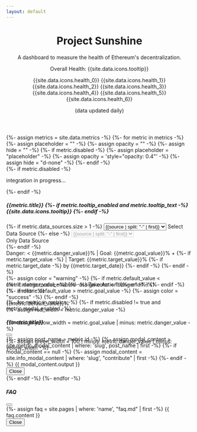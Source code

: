 ```yaml
---
layout: default
---
```



<header>
  <div class="container">
   <div class="pt-5 pb-3 pb-md-5 mt-md-5 text-center text-trans">
      <h1 class="display-3 fw-bold">Project Sunshine</h1>
      <div class="col-12 col-sm-10 col-md-8 mx-auto mb-4">
        <p class="lead fw-normal">A dashboard to measure the health of Ethereum's decentralization.</p>
        <div id="healthContainer" class="d-none fw-light my-4">
          <p class="mx-auto mb-2">
            <span id="healthLevel">Overall Health: </span>
            <span id="healthInfo" data-bs-toggle="modal" data-bs-target="#modal-faq">
              <span data-bs-toggle="tooltip" data-bs-placement="top" title="Click to open">
                {{site.data.icons.tooltip}}
              </span>
            </span>
          </p>
          <p id="healthEmojis" class="mx-auto py-1">
            <span data-bs-toggle="tooltip" data-bs-placement="top" title="Health 0-20%">
              {{site.data.icons.health_0}}</span>
            <span data-bs-toggle="tooltip" data-bs-placement="top" title="Health 20-40%">
              {{site.data.icons.health_1}}</span>
            <span data-bs-toggle="tooltip" data-bs-placement="top" title="Health 40-50%">
              {{site.data.icons.health_2}}</span>
            <span data-bs-toggle="tooltip" data-bs-placement="top" title="Health 50-65%">
              {{site.data.icons.health_3}}</span>
            <span data-bs-toggle="tooltip" data-bs-placement="top" title="Health 65-75%">
              {{site.data.icons.health_4}}</span>
            <span data-bs-toggle="tooltip" data-bs-placement="top" title="Health 75-85%">
              {{site.data.icons.health_5}}</span>
            <span data-bs-toggle="tooltip" data-bs-placement="top" title="Health 85-100%">
              {{site.data.icons.health_6}}</span>
          </p>
        </div>
        <p class="small fw-light mb-0">(data updated daily)</p>
      </div>
    </div>
  </div>
</header>

<section>
  <div class="container mb-5 text-trans">
    <div class="row justify-content-center">
      {%- assign metrics = site.data.metrics -%}
      {%- for metric in metrics -%}
        {%- assign placeholder = "" -%}
        {%- assign opacity = "" -%}
        {%- assign hide = "" -%}
        {%- if metric.disabled -%}
          {%- assign placeholder = "placeholder" -%}
          {%- assign opacity = 'style="opacity: 0.4"' -%}
          {%- assign hide = "d-none" -%}
        {%- endif -%}
        <div class="col-12 col-sm-10 col-md-8 col-lg-6 mb-3">
          <!-- Card -->
          <div id="card-{{metric.id}}" class="card h-100 bg-eth placeholder-glow" {{opacity}}>
            {%- if metric.disabled -%}
              <div class="card-disabled">
                <p class="coming-soon">integration in progress...</p>
              </div>
            {%- endif -%}
            <!-- Card Body -->
            <div class="card-body d-flex flex-column">
              <div class="row flex-grow-1">
                <!-- Title & Tooltip -->
                <div class="col-12 col-sm-8 col-xl-9">
                  <h5 class="card-title">
                    {{metric.title}}
                    {%- if metric.tooltip_enabled and metric.tooltip_text -%}
                      <span class="{{hide}}" data-bs-toggle="tooltip" data-bs-placement="top" title="{{metric.tooltip_text}}">
                        {{site.data.icons.tooltip}}
                      </span>
                    {%- endif -%}
                  </h5>
                </div>
                <!-- Source Select/Dropdown -->
                <div class="d-none d-sm-inline col-4 col-xl-3 {{hide}}">
                  <div class="form-floating">
                    {%- if metric.data_sources.size > 1 -%}
                      <select id="select-{{metric.id}}" class="form-select form-select-sm" aria-label="data source select" onchange='getData("{{metric.id}}", this.value, {{metric.default_value}}).then(updateProgressBar)'>
                        {%- for source in metric.data_sources -%}
                          {%- assign selected = "" -%}
                          {%- if my_array.first -%}{%- assign selected = "selected" -%}{%- endif -%}
                          <option value="{{source}}"{{selected}}>{{source | split: "-" | first}}</option>
                        {%- endfor -%}
                      </select>
                      <label for="select-{{metric.id}}">Select Data Source</label>
                    {%- else -%}
                      <select id="select-{{metric.id}}" class="form-select form-select-sm" aria-label="disabled data source select" disabled>
                        {%- for source in metric.data_sources -%}
                          <option value="{{source}}" selected>{{source | split: "-" | first}}</option>
                        {%- endfor -%}
                      </select>
                      <label for="select-{{metric.id}}"><div class="ms-2 {{hide}}">Only Data Source</div></label>
                    {%- endif -%}
                  </div>
                </div>
              </div>
              <div class="mb-2 {{placeholder}}">
                <!-- Details -->
                <label class="progress-label fw-normal small">
                  Danger: < {{metric.danger_value}}%
                  <span class="mx-1 mx-xl-2">|</span>
                  Goal: {{metric.goal_value}}% +
                  {%- if metric.target_value -%}
                    <span class="mx-1 mx-xl-2">|</span>
                    Target: {{metric.target_value}}%
                    {%- if metric.target_date -%}
                      <span class="d-none d-xl-inline ms-1">by {{metric.target_date}}</span>
                    {%- endif -%}
                  {%- endif -%}
                </label>
                <!-- Progress Bar -->
                <div class="progress position-relative {{hide}}" style="height: 1.1rem;">
                  {%- assign color = "warning" -%}
                  {%- if metric.default_value < metric.danger_value -%}
                    {%- assign color = "danger" -%}
                  {%- endif -%}
                  {%- if metric.default_value > metric.goal_value -%}
                    {%- assign color = "success" -%}
                  {%- endif -%}
                  <div id="progress-{{metric.id}}">
                    <div class="progress-bar position-absolute bg-{{color}}" role="progressbar" 
                        aria-valuemin="0" aria-valuemax="100" aria-valuenow="{{metric.default_value}}" 
                        style="width: {{metric.default_value}}%; height: 1.1rem;">
                      {{metric.default_value}}%
                    </div>
                  </div>
                  {%- assign red_width = metric.danger_value -%}
                  <div class="progress-bar bg-trans progress-danger" role="progressbar" 
                    style="width: {{red_width}}%; height: 1.1rem"></div>
                  {%- assign yellow_width = metric.goal_value | minus: metric.danger_value -%}
                  <div class="progress-bar bg-trans progress-warning" role="progressbar" 
                    style="width: {{yellow_width}}%; height: 1.1rem"></div>
                  {%- assign green_width = 100 | minus: metric.danger_value | minus: yellow_width -%}
                  <div class="progress-bar bg-trans progress-success" role="progressbar" 
                    style="width: {{green_width}}%; height: 1.1rem"></div>
                </div>
              </div>
              <!-- Buttons -->
              <div class="card-buttons text-start">
                {%- if metric.modal_enabled -%}
                  <a class="btn btn-sunshine text-dark btn-sm {{hide}}" data-bs-toggle="modal" data-bs-target="#modal-{{metric.id}}">Take Action!</a>
                {%- endif -%}
              </div>
            </div>
          </div>
        </div>
      {%- endfor -%}
    </div>
  </div>
</section>


<!-- Metric Modal -->
{%- for metric in metrics -%}
  {%- if metric.disabled != true and metric.modal_enabled  -%}
    <div class="modal fade" id="modal-{{metric.id}}" tabindex="-1" aria-labelledby="modal-title-{{metric.id}}" aria-hidden="true">
      <div class="modal-dialog">
        <div class="modal-content text-trans">
          <div class="modal-header">
            <h5 class="modal-title" id="modal-title-{{metric.id}}">{{metric.title}}</h5>
            <button type="button" class="btn-close" data-bs-dismiss="modal" aria-label="Close"></button>
          </div>
          <div class="modal-body">
            {%- assign post_name = metric.id  -%}
            {%- assign modal_content = site.metric_modal_content | where: 'slug', post_name | first -%}
            {%- if modal_content == null -%}
              {%- assign modal_content = site.info_modal_content | where: 'slug', "contribute" | first -%}
            {%- endif -%}
            {{ modal_content.output }}
          </div>
          <div class="modal-footer">
            <button type="button" class="btn btn-sunshine" data-bs-dismiss="modal">Close</button>
          </div>
        </div>
      </div>
    </div>
  {%- endif -%}
{%- endfor -%}


<!-- FAQ Modal -->
<div class="modal fade" id="modal-faq" tabindex="-1" aria-labelledby="modal-title-faq" aria-hidden="true">
  <div class="modal-dialog">
    <div class="modal-content text-trans">
      <div class="modal-header">
        <h5 class="modal-title" id="modal-title-faq">FAQ</h5>
        <button type="button" class="btn-close" data-bs-dismiss="modal" aria-label="Close"></button>
      </div>
      <div class="modal-body">
        {%- assign faq = site.pages | where: 'name', "faq.md" | first -%}
        {{ faq.content }}
      </div>
      <div class="modal-footer">
        <button type="button" class="btn btn-sunshine" data-bs-dismiss="modal">Close</button>
      </div>
    </div>
  </div>
</div>

